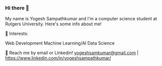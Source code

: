 ### Hi there 👋

My name is Yogesh Sampathkumar and I'm a computer science student at Rutgers University. Here's some info about me!

🌱 Interests:

  Web Development
  Machine Learning/AI
  Data Science

  
💬 Reach me by email or Linkedin! yogeshsamkumar@gmail.com | https://www.linkedin.com/in/yogeshsampathkumar/


<!--
**yoge1212/yoge1212** is a ✨ _special_ ✨ repository because its `README.md` (this file) appears on your GitHub profile.

Here are some ideas to get you started:

- 🔭 I’m currently working on ...
- 
- 👯 I’m looking to collaborate on ...
- 🤔 I’m looking for help with ...

- 📫 How to reach me: ...
- 😄 Pronouns: ...
- ⚡ Fun fact: ...
-->
